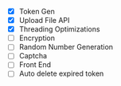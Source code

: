 - [x] Token Gen
- [x] Upload File API
- [x] Threading Optimizations
- [ ] Encryption
- [ ] Random Number Generation
- [ ] Captcha
- [ ] Front End
- [ ] Auto delete expired token